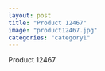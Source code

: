 ```yaml
---
layout: post
title: "Product 12467"
image: "product12467.jpg"
categories: "category1"
---
```

Product 12467
